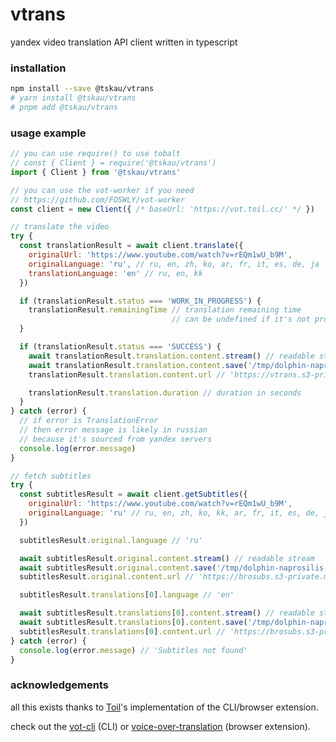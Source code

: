 # vtrans
yandex video translation API client written in typescript

### installation

```bash
npm install --save @tskau/vtrans
# yarn install @tskau/vtrans
# pnpm add @tskau/vtrans
```

### usage example

```js
// you can use require() to use tobalt
// const { Client } = require('@tskau/vtrans')
import { Client } from '@tskau/vtrans'

// you can use the vot-worker if you need
// https://github.com/FOSWLY/vot-worker
const client = new Client({ /* baseUrl: 'https://vot.toil.cc/' */ })

// translate the video
try {
  const translationResult = await client.translate({
    originalUrl: 'https://www.youtube.com/watch?v=rEQm1wU_b9M',
    originalLanguage: 'ru', // ru, en, zh, ko, ar, fr, it, es, de, ja
    translationLanguage: 'en' // ru, en, kk
  })

  if (translationResult.status === 'WORK_IN_PROGRESS') {
    translationResult.remainingTime // translation remaining time
                                    // can be undefined if it's not provided by server
  }

  if (translationResult.status === 'SUCCESS') {
    await translationResult.translation.content.stream() // readable stream
    await translationResult.translation.content.save('/tmp/dolphin-naprosilis-english.mp3') // save as file
    translationResult.translation.content.url // 'https://vtrans.s3-private.mds.yandex.net/...'

    translationResult.translation.duration // duration in seconds
  }
} catch (error) {
  // if error is TranslationError
  // then error message is likely in russian
  // because it's sourced from yandex servers
  console.log(error.message)
}

// fetch subtitles
try {
  const subtitlesResult = await client.getSubtitles({
    originalUrl: 'https://www.youtube.com/watch?v=rEQm1wU_b9M',
    originalLanguage: 'ru' // ru, en, zh, ko, kk, ar, fr, it, es, de, ja
  })

  subtitlesResult.original.language // 'ru'

  await subtitlesResult.original.content.stream() // readable stream
  await subtitlesResult.original.content.save('/tmp/dolphin-naprosilis-russian-yandex.json') // save as file
  subtitlesResult.original.content.url // 'https://brosubs.s3-private.mds.yandex.net/...'

  subtitlesResult.translations[0].language // 'en'

  await subtitlesResult.translations[0].content.stream() // readable stream
  await subtitlesResult.translations[0].content.save('/tmp/dolphin-naprosilis-english-yandex.json') // save as file
  subtitlesResult.translations[0].content.url // 'https://brosubs.s3-private.mds.yandex.net/...'
} catch (error) {
  console.log(error.message) // 'Subtitles not found'
}
```

### acknowledgements
all this exists thanks to [Toil](https://github.com/ilyhalight)'s implementation of the CLI/browser extension.

check out the [vot-cli](https://github.com/FOSWLY/vot-cli) (CLI) or [voice-over-translation](https://github.com/ilyhalight/voice-over-translation) (browser extension).
